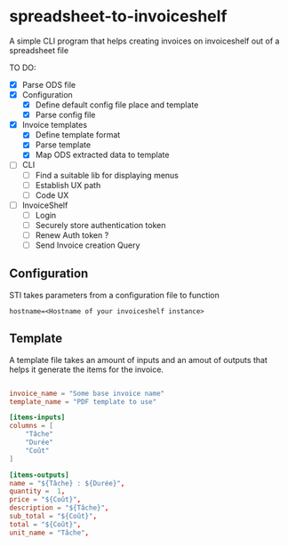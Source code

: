 # spreadsheet-to-invoiceshelf

A simple CLI program that helps creating invoices on invoiceshelf out of a spreadsheet file

TO DO:

- [x] Parse ODS file
- [x] Configuration
  - [x] Define default config file place and template
  - [x] Parse config file
- [x] Invoice templates
  - [x] Define template format
  - [x] Parse template
  - [x] Map ODS extracted data to template
- [ ] CLI
  - [ ] Find a suitable lib for displaying menus
  - [ ] Establish UX path
  - [ ] Code UX
- [ ] InvoiceShelf
  - [ ] Login
  - [ ] Securely store authentication token
  - [ ] Renew Auth token ?
  - [ ] Send Invoice creation Query

## Configuration

STI takes parameters from a configuration file to function

```
hostname=<Hostname of your invoiceshelf instance>
```

## Template

A template file takes an amount of inputs and an amout of outputs that helps it generate the items for the invoice.

```toml

invoice_name = "Some base invoice name"
template_name = "PDF template to use"

[items-inputs]
columns = [
    "Tâche"
    "Durée"
    "Coût"
]

[items-outputs]
name = "${Tâche} : ${Durée}",
quantity =  1,
price = "${Coût}",
description = "${Tâche}",
sub_total = "${Coût}",
total = "${Coût}",
unit_name = "Tâche",
```
